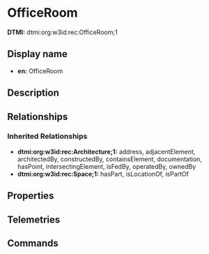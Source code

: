 # OfficeRoom
**DTMI:** dtmi:org:w3id:rec:OfficeRoom;1
## Display name
- **en:** OfficeRoom
## Description
## Relationships
### Inherited Relationships
* **dtmi:org:w3id:rec:Architecture;1:** address, adjacentElement, architectedBy, constructedBy, containsElement, documentation, hasPoint, intersectingElement, isFedBy, operatedBy, ownedBy
* **dtmi:org:w3id:rec:Space;1:** hasPart, isLocationOf, isPartOf
## Properties
## Telemetries
## Commands

